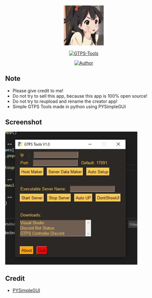 <p align="center">
<img src="https://raw.githubusercontent.com/jesen-n/jesen-n/master/image/gambar2.jpg" width="128" height="128"/>
</p>
<p align="center">
<a href="#"><img title="GTPS-Tools" src="https://img.shields.io/badge/Whatsapp Bot-green?colorA=%23ff0000&colorB=%23017e40&style=for-the-badge"></a>
</p>
<p align="center">
<a href="https://github.com/Jesen-N"><img title="Author" src="https://img.shields.io/badge/Author-Jesen N-blueviolet.svg?style=for-the-badge&logo=github"></a>
</p>

## Note
- Please give credit to me!
- Do not try to sell this app, because this app is 100% open source!
- Do not try to reupload and rename the creator app!
- Simple GTPS Tools made in python using PYSimpleGUI

## Screenshot
<p align="left">
<img src="https://raw.githubusercontent.com/jesen-n/gtps-tools/master/screenshot.jpg"/>
</p>

## Credit
- [PYSimpleGUI](https://github.com/PySimpleGUI/PySimpleGUI)
